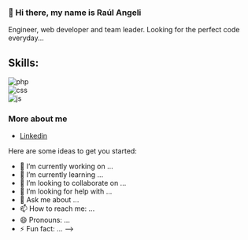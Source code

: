 ### 👋 Hi there, my name is Raúl Angeli

<!--
**rauleangeli/rauleangeli** is a ✨ _special_ ✨ repository because its `README.md` (this file) appears on your GitHub profile.-->

Engineer, web developer and team leader. Looking for the perfect code everyday...

## Skills:

![php](https://img.shields.io/badge/php-777bb4?style=for-the-badge&logo=php&logoColor=white&labelColor=333333)</br>
![css](https://img.shields.io/badge/css-1572B6?style=for-the-badge&logo=css&logoColor=white&labelColor=333333)</br>
![js](https://img.shields.io/badge/js-F7DF1E?style=for-the-badge&logo=JavaScriptphp&logoColor=white&labelColor=333333)</br>



### More about me

- [Linkedin](https://www.linkedin.com/in/raulangeli/)

Here are some ideas to get you started:

- 🔭 I’m currently working on ...
- 🌱 I’m currently learning ...
- 👯 I’m looking to collaborate on ...
- 🤔 I’m looking for help with ...
- 💬 Ask me about ...
- 📫 How to reach me: ...
- 😄 Pronouns: ...
- ⚡ Fun fact: ...
-->
